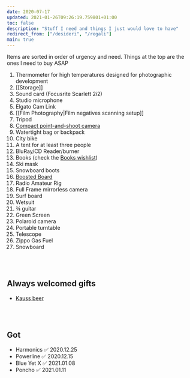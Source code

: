 ```yaml
---
date: 2020-07-17
updated: 2021-01-26T09:26:19.759801+01:00
toc: false
description: "Stuff I need and things I just would love to have"
redirect_from: ["/desideri", "/regali"]
main: true
---
```

<div class="yellow box">
	Items are sorted in order of urgency and need. Things at the top are the ones I need to buy ASAP
</div>

1. Thermometer for high temperatures designed for photographic development
3. [[Storage]]
1. Sound card (Focusrite Scarlett 2i2)
1. Studio microphone
1. Elgato Cam Link
5. [[Film Photography|Film negatives scanning setup]]
4. Tripod
6. [Compact point-and-shoot camera](https://www.wired.com/gallery/best-compact-cameras/ "Best compact camerad on WIRED")
7. Watertight bag or backpack
8. City bike
9. A tent for at least three people
10. BluRay/CD Reader/burner
11. Books (check the [Books wishlist](/books#wishlist "Books wishlist"))
12. Ski mask
13. Snowboard boots
14. [Boosted Board](https://boostedusa.com/collections/electric-skateboards "Electric skateboards on Boosted Board official website")
15. Radio Amateur Rig
16. Full Frame mirrorless camera
17. Surf board
18. Wetsuit
19. ¾ guitar
20. Green Screen
21. Polaroid camera
22. Portable turntable
23. Telescope
24. Zippo Gas Fuel
25. Snowboard

<br>
<br>

## Always welcomed gifts

- [Kauss beer](http://kauss.it "Kauss official website")

<br>
<br>

## Got

- Harmonics ✅ 2020.12.25
- Powerline ✅ 2020.12.15
- Blue Yet X ✅ 2021.01.08
- Poncho ✅ 2021.01.11